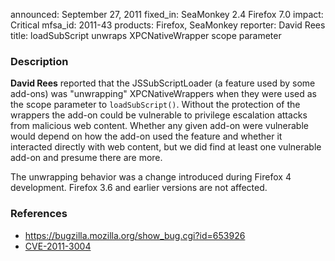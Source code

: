 announced: September 27, 2011
fixed_in: SeaMonkey 2.4
          Firefox 7.0
impact: Critical
mfsa_id: 2011-43
products: Firefox, SeaMonkey
reporter: David Rees
title: loadSubScript unwraps XPCNativeWrapper scope parameter

<h3>Description</h3>

<p><strong>David Rees</strong> reported that the JSSubScriptLoader (a
feature used by some add-ons) was "unwrapping" XPCNativeWrappers when they
were used as the scope parameter to <code>loadSubScript()</code>. Without
the protection of the wrappers the add-on could be vulnerable to privilege
escalation attacks from malicious web content. Whether any given add-on
were vulnerable would depend on how the add-on used the feature
and whether it interacted directly with web content, but we did find
at least one vulnerable add-on and presume there are more.
</p>

<p>The unwrapping behavior was a change introduced during Firefox 4
development.  Firefox 3.6 and earlier versions are not affected.</p>


<h3>References</h3>

<ul>
  <li><a href="https://bugzilla.mozilla.org/show_bug.cgi?id=653926">https://bugzilla.mozilla.org/show_bug.cgi?id=653926</a></li>
  <li><a class="ex-ref" href="http://cve.mitre.org/cgi-bin/cvename.cgi?name=CVE-2011-3004">CVE-2011-3004</a></li>
</ul>



